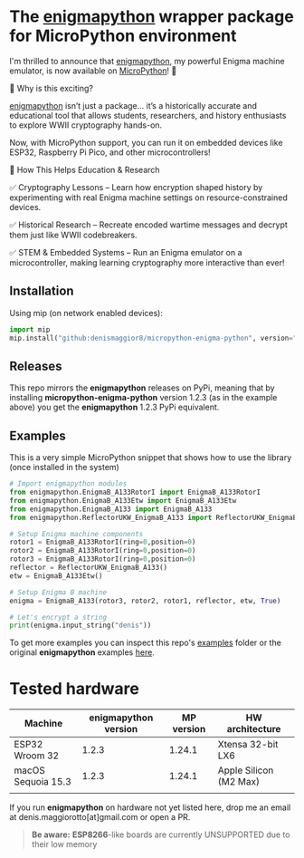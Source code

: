 # The [enigmapython](https://github.com/denismaggior8/enigma-python) wrapper package for MicroPython environment

I'm thrilled to announce that [enigmapython](https://github.com/denismaggior8/enigma-python), my powerful Enigma machine emulator, is now available on [MicroPython](https://micropython.org)! 🚀

🔹 Why is this exciting?

[enigmapython](https://github.com/denismaggior8/enigma-python) isn’t just a package... it’s a historically accurate and educational tool that allows students, researchers, and history enthusiasts to explore WWII cryptography hands-on. 

Now, with MicroPython support, you can run it on embedded devices like ESP32, Raspberry Pi Pico, and other microcontrollers!

🔹 How This Helps Education & Research

✅ Cryptography Lessons – Learn how encryption shaped history by experimenting with real Enigma machine settings on resource-constrained devices.

✅ Historical Research – Recreate encoded wartime messages and decrypt them just like WWII codebreakers.

✅ STEM & Embedded Systems – Run an Enigma emulator on a microcontroller, making learning cryptography more interactive than ever!

## Installation

Using mip (on network enabled devices):

```python
import mip
mip.install("github:denismaggior8/micropython-enigma-python", version="1.2.3")
```

## Releases

This repo mirrors the **enigmapython** releases on PyPi, meaning that by installing **micropython-enigma-python** version 1.2.3 (as in the example above) you get the **enigmapython** 1.2.3 PyPi equivalent.

## Examples

This is a very simple MicroPython snippet that shows how to use the library (once installed in the system)

```python
# Import enigmapython modules
from enigmapython.EnigmaB_A133RotorI import EnigmaB_A133RotorI
from enigmapython.EnigmaB_A133Etw import EnigmaB_A133Etw
from enigmapython.EnigmaB_A133 import EnigmaB_A133
from enigmapython.ReflectorUKW_EnigmaB_A133 import ReflectorUKW_EnigmaB_A133

# Setup Enigma machine components
rotor1 = EnigmaB_A133RotorI(ring=0,position=0)
rotor2 = EnigmaB_A133RotorI(ring=0,position=0)
rotor3 = EnigmaB_A133RotorI(ring=0,position=0)
reflector = ReflectorUKW_EnigmaB_A133()
etw = EnigmaB_A133Etw()

# Setup Enigma B machine
enigma = EnigmaB_A133(rotor3, rotor2, rotor1, reflector, etw, True)

# Let's encrypt a string
print(enigma.input_string("denis"))
```

To get more examples you can inspect this repo's [examples](./examples) folder or the original **enigmapython** examples [here](https://github.com/denismaggior8/enigma-python/tree/master/examples).

# Tested hardware

| Machine | enigmapython version  | MP version  | HW architecture |
|---|---|---|---|
| ESP32 Wroom 32  | 1.2.3  | 1.24.1 | Xtensa 32-bit LX6 |
| macOS Sequoia 15.3 | 1.2.3 | 1.24.1 | Apple Silicon (M2 Max)  |
|   |   |   |   |

If you run **enigmapython** on hardware not yet listed here, drop me an email at denis.maggiorotto[at]gmail.com or open a PR.  

>**Be aware:**
>**ESP8266**-like boards are currently UNSUPPORTED due to their low memory